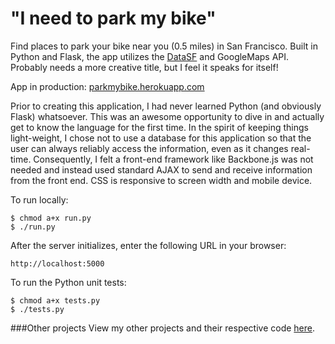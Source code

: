 # "I need to park my bike"

Find places to park your bike near you (0.5 miles) in San Francisco. Built in Python and Flask, the app utilizes the [DataSF](https://data.sfgov.org/) and GoogleMaps API. Probably needs a more creative title, but I feel it speaks for itself!

App in production: [parkmybike.herokuapp.com](http://parkmybike.herokuapp.com)

Prior to creating this application, I had never learned Python (and obviously Flask) whatsoever. This was an awesome opportunity to dive in and actually get to know the language for the first time. In the spirit of keeping things light-weight, I chose not to use a database for this application so that the user can always reliably access the information, even as it changes real-time. Consequently, I felt a front-end framework like Backbone.js was not needed and instead used standard AJAX to send and receive information from the front end. CSS is responsive to screen width and mobile device.

To run locally:

    $ chmod a+x run.py
    $ ./run.py

After the server initializes, enter the following URL in your browser:

    http://localhost:5000

To run the Python unit tests:

    $ chmod a+x tests.py
    $ ./tests.py



###Other projects
View my other projects and their respective code [here](http://www.jonjchew.com).
